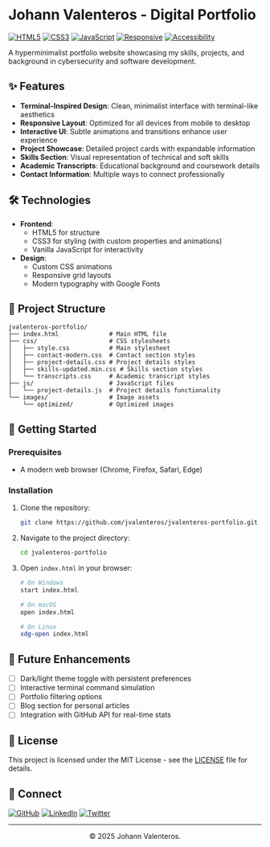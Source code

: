 # Johann Valenteros - Digital Portfolio

[![HTML5](https://img.shields.io/badge/HTML5-E34F26?style=for-the-badge&logo=html5&logoColor=white)](https://developer.mozilla.org/en-US/docs/Web/HTML)
[![CSS3](https://img.shields.io/badge/CSS3-1572B6?style=for-the-badge&logo=css3&logoColor=white)](https://developer.mozilla.org/en-US/docs/Web/CSS)
[![JavaScript](https://img.shields.io/badge/JavaScript-F7DF1E?style=for-the-badge&logo=javascript&logoColor=black)](https://developer.mozilla.org/en-US/docs/Web/JavaScript)
[![Responsive](https://img.shields.io/badge/Responsive-Design-green?style=for-the-badge)](https://developer.mozilla.org/en-US/docs/Learn/CSS/CSS_layout/Responsive_Design)
[![Accessibility](https://img.shields.io/badge/Accessibility-Focused-blue?style=for-the-badge)](https://www.w3.org/WAI/fundamentals/accessibility-intro/)

A hyperminimalist portfolio website showcasing my skills, projects, and background in cybersecurity and software development.

## ✨ Features

- **Terminal-Inspired Design**: Clean, minimalist interface with terminal-like aesthetics
- **Responsive Layout**: Optimized for all devices from mobile to desktop
- **Interactive UI**: Subtle animations and transitions enhance user experience
- **Project Showcase**: Detailed project cards with expandable information
- **Skills Section**: Visual representation of technical and soft skills
- **Academic Transcripts**: Educational background and coursework details
- **Contact Information**: Multiple ways to connect professionally

## 🛠️ Technologies

- **Frontend**: 
  - HTML5 for structure
  - CSS3 for styling (with custom properties and animations)
  - Vanilla JavaScript for interactivity
- **Design**:
  - Custom CSS animations
  - Responsive grid layouts
  - Modern typography with Google Fonts

## 🔧 Project Structure

```
jvalenteros-portfolio/
├── index.html              # Main HTML file
├── css/                    # CSS stylesheets
│   ├── style.css           # Main stylesheet
│   ├── contact-modern.css  # Contact section styles
│   ├── project-details.css # Project details styles
│   ├── skills-updated.min.css # Skills section styles
│   └── transcripts.css     # Academic transcript styles
├── js/                     # JavaScript files
│   └── project-details.js  # Project details functionality
└── images/                 # Image assets
    └── optimized/          # Optimized images
```

## 🚀 Getting Started

### Prerequisites

- A modern web browser (Chrome, Firefox, Safari, Edge)

### Installation

1. Clone the repository:
   ```bash
   git clone https://github.com/jvalenteros/jvalenteros-portfolio.git
   ```

2. Navigate to the project directory:
   ```bash
   cd jvalenteros-portfolio
   ```

3. Open `index.html` in your browser:
   ```bash
   # On Windows
   start index.html
   
   # On macOS
   open index.html
   
   # On Linux
   xdg-open index.html
   ```
## 🔮 Future Enhancements

- [ ] Dark/light theme toggle with persistent preferences
- [ ] Interactive terminal command simulation
- [ ] Portfolio filtering options
- [ ] Blog section for personal articles
- [ ] Integration with GitHub API for real-time stats

## 📝 License

This project is licensed under the MIT License - see the [LICENSE](LICENSE) file for details.

## 🔗 Connect

[![GitHub](https://img.shields.io/badge/GitHub-100000?style=for-the-badge&logo=github&logoColor=white)](https://github.com/jvalenteros)
[![LinkedIn](https://img.shields.io/badge/LinkedIn-0077B5?style=for-the-badge&logo=linkedin&logoColor=white)](https://www.linkedin.com/in/johannvalenteros/)
[![Twitter](https://img.shields.io/badge/Twitter-1DA1F2?style=for-the-badge&logo=twitter&logoColor=white)](https://x.com/p_aizuri)

---

<p align="center">© 2025 Johann Valenteros.</p>
